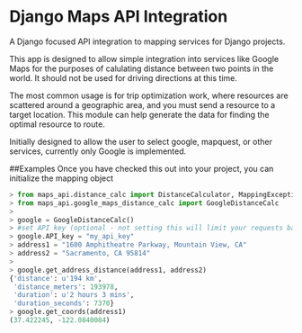 # Django Maps API Integration
A Django focused API integration to mapping services for Django projects.

This app is designed to allow simple integration into services like Google Maps 
for the purposes of calulating distance between two points in the world. It should 
not be used for driving directions at this time.

The most common usage is for trip optimization work, where resources are 
scattered around a geographic area, and you must send a resource to a target
location. This module can help generate the data for finding the optimal
resource to route.

Initially designed to allow the user to select google, mapquest, or other services,
currently only Google is implemented.

##Examples
Once you have checked this out into your project, you can initialize the mapping object

```python
> from maps_api.distance_calc import DistanceCalculator, MappingException
> from maps_api.google_maps_distance_calc import GoogleDistanceCalc
> 
> google = GoogleDistanceCalc()
> #set API key (optional - not setting this will limit your requests based on IP in google)
> google.API_key = "my_api_key"
> address1 = "1600 Amphitheatre Parkway, Mountain View, CA"
> address2 = "Sacramento, CA 95814"
> 
> google.get_address_distance(address1, address2)
{'distance': u'194 km',
 'distance_meters': 193978,
 'duration': u'2 hours 3 mins',
 'duration_seconds': 7370}
> google.get_coords(address1)
(37.422245, -122.0840084)
```